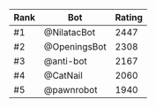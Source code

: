 Rank|Bot|Rating
---|---|---
#1|@NilatacBot|2447
#2|@OpeningsBot|2308
#3|@anti-bot|2167
#4|@CatNail|2060
#5|@pawnrobot|1940
